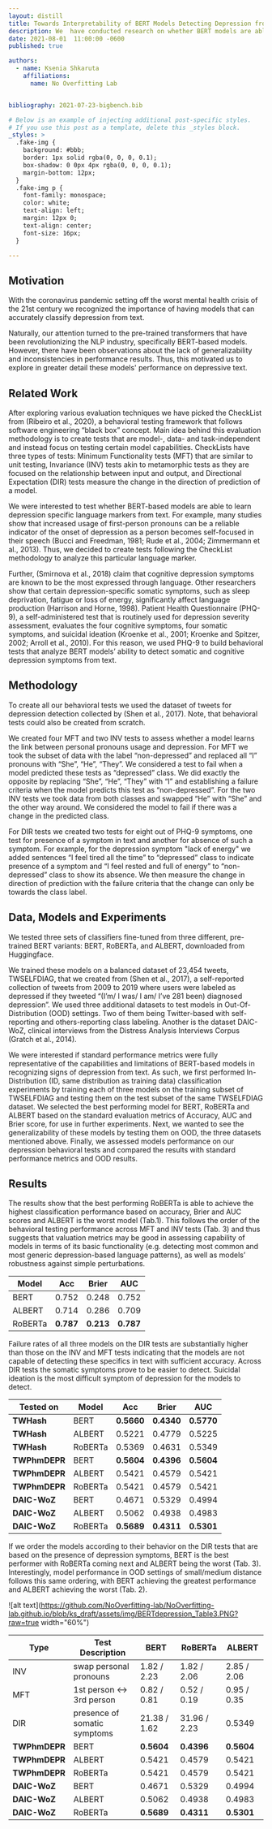```yaml
---
layout: distill
title: Towards Interpretability of BERT Models Detecting Depression from Text
description: We  have conducted research on whether BERT models are able to successfully learn depression specific language markers and symptoms from text. 
date: 2021-08-01  11:00:00 -0600
published: true

authors:
  - name: Ksenia Shkaruta
    affiliations:
      name: No Overfitting Lab


bibliography: 2021-07-23-bigbench.bib

# Below is an example of injecting additional post-specific styles.
# If you use this post as a template, delete this _styles block.
_styles: >
  .fake-img {
    background: #bbb;
    border: 1px solid rgba(0, 0, 0, 0.1);
    box-shadow: 0 0px 4px rgba(0, 0, 0, 0.1);
    margin-bottom: 12px;
  }
  .fake-img p {
    font-family: monospace;
    color: white;
    text-align: left;
    margin: 12px 0;
    text-align: center;
    font-size: 16px;
  }

---
```


## Motivation

With the coronavirus pandemic setting off the worst mental health crisis of the 21st century we recognized the importance of having models that can accurately classify depression from text. 

Naturally, our attention turned to the pre-trained transformers that have been revolutionizing the NLP industry, specifically BERT-based models. However, there have been observations about the lack of generalizability and inconsistencies in performance results. Thus, this motivated us to explore in greater detail these models' performance on depressive text. 

## Related Work

After exploring various evaluation techniques we have picked the CheckList from (Ribeiro et al., 2020), a behavioral testing framework that follows software engineering “black box” concept. Main idea behind this evaluation methodology is to create tests that are model-, data- and task-independent and instead focus on testing certain model capabilities. CheckLists have three types of tests: Minimum Functionality tests (MFT) that are similar to unit testing, Invariance (INV) tests akin to metamorphic tests as they are focused on the relationship between input and output, and Directional Expectation (DIR) tests measure the change in the direction of prediction of a model.

We were interested to test whether BERT-based models are able to learn depression specific language markers from text. For example, many studies show that increased usage of first-person pronouns can be a reliable indicator of the onset of depression as a person becomes self-focused in their speech (Bucci and Freedman, 1981; Rude et al., 2004; Zimmermann et al., 2013). Thus, we decided to create tests following the CheckList methodology to analyze this particular language marker. 

Further, (Smirnova et al., 2018) claim that cognitive depression symptoms are known to be the most expressed through language. Other researchers show that certain depression-specific somatic symptoms, such as sleep deprivation, fatigue or loss of energy, significantly affect language production (Harrison and Horne, 1998). Patient Health Questionnaire (PHQ-9), a self-administered test that is routinely used for depression severity assessment, evaluates the four cognitive symptoms, four somatic symptoms, and suicidal ideation (Kroenke et al., 2001; Kroenke and Spitzer, 2002; Arroll et al., 2010). For this reason, we used PHQ-9 to build behavioral tests that analyze BERT models’ ability to detect somatic and cognitive depression symptoms from text.

## Methodology

To create all our behavioral tests we used the dataset of tweets for depression detection collected by (Shen et al., 2017). Note, that behavioral tests could also be created from scratch.

We created four MFT and two INV tests to assess whether a model learns the link between personal pronouns usage and depression. For MFT we took the subset of data with the label “non-depressed” and replaced all “I” pronouns with “She”, “He”, “They”. We considered a test to fail when a model predicted these tests as “depressed” class. We did exactly the opposite by replacing “She”, “He”, “They” with “I” and establishing a failure criteria when the model predicts this test as “non-depressed”. For the two INV tests we took data from both classes and swapped “He” with “She” and the other way around. We considered the model to fail if there was a change in the predicted class.

For DIR tests we created two tests for eight out of PHQ-9 symptoms, one test for presence of a symptom in text and another for absence of such a symptom. For example, for the depression symptom "lack of energy" we added sentences “I feel tired all the time” to “depressed” class to indicate presence of a symptom and “I feel rested and full of energy” to “non-depressed” class to show its absence. We then measure the change in direction of prediction with the failure criteria that the change can only be towards the class label.


## Data, Models and Experiments

We tested three sets of classifiers fine-tuned from three different, pre-trained BERT variants: BERT, RoBERTa, and ALBERT, downloaded from Huggingface. 

We trained these models on a balanced dataset of 23,454 tweets, TWSELFDIAG,  that we created from (Shen et al., 2017), a self-reported collection of tweets from 2009 to 2019 where users were labeled as depressed if they tweeted “(I’m/ I was/ I am/ I’ve 281 been) diagnosed depression”. We used three additional datasets to test models in Out-Of-Distribution (OOD) settings. Two of them being Twitter-based with self-reporting and others-reporting class labeling. Another is the dataset DAIC-WoZ, clinical interviews from the Distress Analysis Interviews Corpus (Gratch et al., 2014).

We were interested if standard performance metrics were fully representative of the capabilities and limitations of BERT-based models in recognizing signs of depression from text. As such, we first performed In-Distribution (ID, same distribution as training data) classification experiments by training each of three models on the training subset of TWSELFDIAG and testing them on the test subset of the same TWSELFDIAG dataset. We selected the best performing model for BERT, RoBERTa and ALBERT based on the standard evaluation metrics of Accuracy, AUC and Brier score, for use in further experiments. Next, we wanted to see the generalizability of these models by testing them on OOD, the three datasets mentioned above. Finally, we assessed models performance on our depression behavioral tests and compared the results with standard performance metrics and OOD results. 
                                         

## Results 

The results show that the best performing RoBERTa is able to achieve the highest classification performance based on accuracy,  Brier and AUC scores and ALBERT is the worst model (Tab.1).  This follows the order of the behavioral testing performance across MFT and INV tests (Tab. 3) and thus suggests that valuation metrics may be good in assessing capability of models in terms of its basic functionality (e.g. detecting most common and most generic depression-based language patterns), as well as models’ robustness against simple perturbations. 


| Model             |    Acc    |   Brier   |     AUC     |
| ----------------- | --------- | --------- | ----------- |
| BERT              |    0.752  |    0.248  |    0.752    |
| ALBERT            |    0.714  |    0.286  |    0.709    |
| RoBERTa           | **0.787** | **0.213** |  **0.787**  |

Failure rates of all three models on the DIR tests are substantially higher than those on the INV and MFT tests indicating that the models are not capable of detecting these specifics in text with sufficient accuracy. Across DIR tests the somatic symptoms prove to be easier to detect. Suicidal ideation is the most difficult symptom of depression for the models to detect.

| Tested on       | Model             |    Acc       |   Brier      |      AUC         |
| ----------------| ----------------- | ------------ | ------------ | ---------------- |
|      **TWHash**         | BERT              |    **0.5660**  |    **0.4340**  |     **0.5770**      |
| **TWHash**   | ALBERT            |    0.5221  |    0.4779  |     0.5225      |
|    **TWHash**           | RoBERTa           | 0.5369 | 0.4631 |   0.5349    |
| **TWPhmDEPR**             | BERT              |    **0.5604**  |    **0.4396**  |     **0.5604**      |
| **TWPhmDEPR** | ALBERT            |    0.5421  |    0.4579  |     0.5421     |
| **TWPhmDEPR**             | RoBERTa           | 0.5421 | 0.4579 |   0.5421    |
| **DAIC-WoZ**             | BERT              |    0.4671  |    0.5329  |     0.4994      |
| **DAIC-WoZ**   | ALBERT            |    0.5062  |    0.4938  |     0.4983      |
| **DAIC-WoZ**             | RoBERTa           | **0.5689** | **0.4311** |   **0.5301**    |

                                     
If we order the models according to their behavior on the DIR tests that are based on the presence of depression symptoms, BERT is the best performer with RoBERTa coming next and ALBERT being the worst (Tab. 3). Interestingly, model performance in OOD settings of small/medium distance follows this same ordering, with BERT achieving the greatest performance and ALBERT achieving  the worst (Tab. 2).

![alt text](https://github.com/NoOverfitting-lab/NoOverfitting-lab.github.io/blob/ks_draft/assets/img/BERTdepression_Table3.PNG?raw=true width="60%")



| Type | Test Description               |      BERT         |      RoBERTa      |      ALBERT       |
| -----| ------------------------------ | ----------------- | ----------------- | ----------------- |
| INV  | swap personal pronouns         |    1.82 / 2.23    |    1.82 / 2.06    |    2.85 / 2.06    |
| MFT  | 1st person <-> 3rd person            |    0.82 / 0.81  |    0.52 / 0.19  |     0.95 / 0.35      |
| DIR  | presence of somatic symptoms       | 21.38 / 1.62 | 31.96 / 2.23 |   0.5349    |
| **TWPhmDEPR**             | BERT              |    **0.5604**  |    **0.4396**  |     **0.5604**      |
| **TWPhmDEPR** | ALBERT            |    0.5421  |    0.4579  |     0.5421     |
| **TWPhmDEPR**             | RoBERTa           | 0.5421 | 0.4579 |   0.5421    |
| **DAIC-WoZ**             | BERT              |    0.4671  |    0.5329  |     0.4994      |
| **DAIC-WoZ**   | ALBERT            |    0.5062  |    0.4938  |     0.4983      |
| **DAIC-WoZ**             | RoBERTa           | **0.5689** | **0.4311** |   **0.5301**    |
